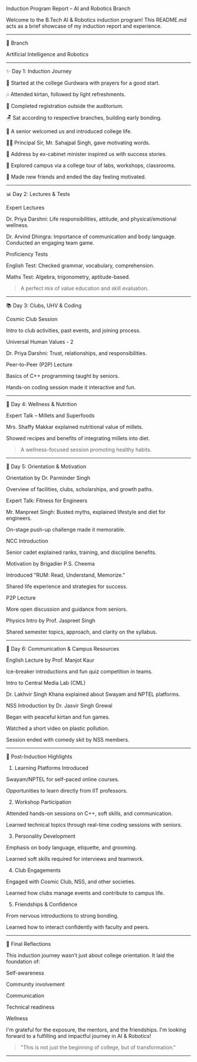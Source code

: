 Induction Program Report – AI and Robotics Branch

Welcome to the B.Tech AI & Robotics induction program! This README.md acts as a brief showcase of my induction report and experience.


---

📌 Branch

Artificial Intelligence and Robotics


---

✨ Day 1: Induction Journey

📍 Started at the college Gurdwara with prayers for a good start.

🎶 Attended kirtan, followed by light refreshments.

📍 Completed registration outside the auditorium.

🪑 Sat according to respective branches, building early bonding.

🎤 A senior welcomed us and introduced college life.

👨‍🏫 Principal Sir, Mr. Sahajpal Singh, gave motivating words.

💼 Address by ex-cabinet minister inspired us with success stories.

🏢 Explored campus via a college tour of labs, workshops, classrooms.

🤝 Made new friends and ended the day feeling motivated.



---

📊 Day 2: Lectures & Tests

Expert Lectures

Dr. Priya Darshni: Life responsibilities, attitude, and physical/emotional wellness.

Dr. Arvind Dhingra: Importance of communication and body language. Conducted an engaging team game.


Proficiency Tests

English Test: Checked grammar, vocabulary, comprehension.

Maths Test: Algebra, trigonometry, aptitude-based.


> A perfect mix of value education and skill evaluation.




---

📚 Day 3: Clubs, UHV & Coding

Cosmic Club Session

Intro to club activities, past events, and joining process.


Universal Human Values - 2

Dr. Priya Darshni: Trust, relationships, and responsibilities.


Peer-to-Peer (P2P) Lecture

Basics of C++ programming taught by seniors.

Hands-on coding session made it interactive and fun.



---

🌾 Day 4: Wellness & Nutrition

Expert Talk – Millets and Superfoods

Mrs. Shaffy Makkar explained nutritional value of millets.

Showed recipes and benefits of integrating millets into diet.


> A wellness-focused session promoting healthy habits.




---

💼 Day 5: Orientation & Motivation

Orientation by Dr. Parminder Singh

Overview of facilities, clubs, scholarships, and growth paths.


Expert Talk: Fitness for Engineers

Mr. Manpreet Singh: Busted myths, explained lifestyle and diet for engineers.

On-stage push-up challenge made it memorable.


NCC Introduction

Senior cadet explained ranks, training, and discipline benefits.


Motivation by Brigadier P.S. Cheema

Introduced "RUM: Read, Understand, Memorize."

Shared life experience and strategies for success.


P2P Lecture

More open discussion and guidance from seniors.


Physics Intro by Prof. Jaspreet Singh

Shared semester topics, approach, and clarity on the syllabus.



---

📝 Day 6: Communication & Campus Resources

English Lecture by Prof. Manjot Kaur

Ice-breaker introductions and fun quiz competition in teams.


Intro to Central Media Lab (CML)

Dr. Lakhvir Singh Khana explained about Swayam and NPTEL platforms.


NSS Introduction by Dr. Jasvir Singh Grewal

Began with peaceful kirtan and fun games.

Watched a short video on plastic pollution.

Session ended with comedy skit by NSS members.



---

🎉 Post-Induction Highlights

1. Learning Platforms Introduced

Swayam/NPTEL for self-paced online courses.

Opportunities to learn directly from IIT professors.


2. Workshop Participation

Attended hands-on sessions on C++, soft skills, and communication.

Learned technical topics through real-time coding sessions with seniors.


3. Personality Development

Emphasis on body language, etiquette, and grooming.

Learned soft skills required for interviews and teamwork.


4. Club Engagements

Engaged with Cosmic Club, NSS, and other societies.

Learned how clubs manage events and contribute to campus life.


5. Friendships & Confidence

From nervous introductions to strong bonding.

Learned how to interact confidently with faculty and peers.



---

📖 Final Reflections

This induction journey wasn’t just about college orientation. It laid the foundation of:

Self-awareness

Community involvement

Communication

Technical readiness

Wellness


I'm grateful for the exposure, the mentors, and the friendships. I'm looking forward to a fulfilling and impactful journey in AI & Robotics!

> "This is not just the beginning of college, but of transformation."




---

